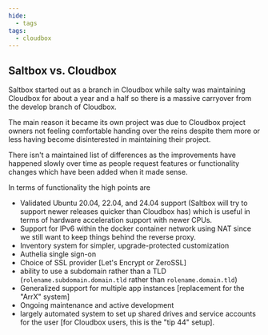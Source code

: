 ```yaml
---
hide:
  - tags
tags:
  - cloudbox
---
```


## Saltbox vs. Cloudbox

Saltbox started out as a branch in Cloudbox while salty was maintaining Cloudbox for about a year and a half so there is a massive carryover from the develop branch of Cloudbox.

The main reason it became its own project was due to Cloudbox project owners not feeling comfortable handing over the reins despite them more or less having become disinterested in maintaining their project.

There isn't a maintained list of differences as the improvements have happened slowly over time as people request features or functionality changes which have been added when it made sense.

In terms of functionality the high points are

- Validated Ubuntu 20.04, 22.04, and 24.04 support (Saltbox will try to support newer releases quicker than Cloudbox has) which is useful in terms of hardware acceleration support with newer CPUs.
- Support for IPv6 within the docker container network using NAT since we still want to keep things behind the reverse proxy.
- Inventory system for simpler, upgrade-protected customization
- Authelia single sign-on
- Choice of SSL provider [Let's Encrypt or ZeroSSL]
- ability to use a subdomain rather than a TLD (`rolename.subdomain.domain.tld` rather than `rolename.domain.tld`)
- Generalized support for multiple app instances [replacement for the "ArrX" system]
- Ongoing maintenance and active development
- largely automated system to set up shared drives and service accounts for the user [for Cloudbox users, this is the "tip 44" setup].
